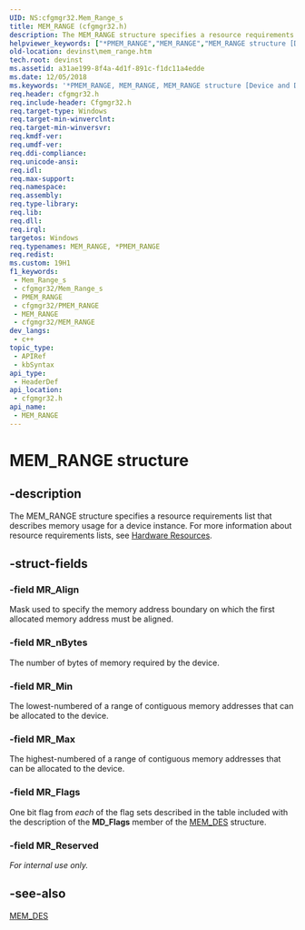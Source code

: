 ```yaml
---
UID: NS:cfgmgr32.Mem_Range_s
title: MEM_RANGE (cfgmgr32.h)
description: The MEM_RANGE structure specifies a resource requirements list that describes memory usage for a device instance. For more information about resource requirements lists, see Hardware Resources.
helpviewer_keywords: ["*PMEM_RANGE","MEM_RANGE","MEM_RANGE structure [Device and Driver Installation]","PMEM_RANGE","PMEM_RANGE structure pointer [Device and Driver Installation]","cfgmgr32/MEM_RANGE","cfgmgr32/PMEM_RANGE","cfgmgrst_f2ac1f4b-c29b-41fd-bacb-e7a8f4bc6f45.xml","devinst.mem_range"]
old-location: devinst\mem_range.htm
tech.root: devinst
ms.assetid: a31ae199-8f4a-4d1f-891c-f1dc11a4edde
ms.date: 12/05/2018
ms.keywords: '*PMEM_RANGE, MEM_RANGE, MEM_RANGE structure [Device and Driver Installation], PMEM_RANGE, PMEM_RANGE structure pointer [Device and Driver Installation], cfgmgr32/MEM_RANGE, cfgmgr32/PMEM_RANGE, cfgmgrst_f2ac1f4b-c29b-41fd-bacb-e7a8f4bc6f45.xml, devinst.mem_range'
req.header: cfgmgr32.h
req.include-header: Cfgmgr32.h
req.target-type: Windows
req.target-min-winverclnt: 
req.target-min-winversvr: 
req.kmdf-ver: 
req.umdf-ver: 
req.ddi-compliance: 
req.unicode-ansi: 
req.idl: 
req.max-support: 
req.namespace: 
req.assembly: 
req.type-library: 
req.lib: 
req.dll: 
req.irql: 
targetos: Windows
req.typenames: MEM_RANGE, *PMEM_RANGE
req.redist: 
ms.custom: 19H1
f1_keywords:
 - Mem_Range_s
 - cfgmgr32/Mem_Range_s
 - PMEM_RANGE
 - cfgmgr32/PMEM_RANGE
 - MEM_RANGE
 - cfgmgr32/MEM_RANGE
dev_langs:
 - c++
topic_type:
 - APIRef
 - kbSyntax
api_type:
 - HeaderDef
api_location:
 - cfgmgr32.h
api_name:
 - MEM_RANGE
---
```


# MEM_RANGE structure


## -description

The MEM_RANGE structure specifies a resource requirements list that describes memory usage for a device instance. For more information about resource requirements lists, see <a href="/windows-hardware/drivers/kernel/hardware-resources">Hardware Resources</a>.

## -struct-fields

### -field MR_Align

Mask used to specify the memory address boundary on which the first allocated memory address must be aligned.

### -field MR_nBytes

The number of bytes of memory required by the device.

### -field MR_Min

The lowest-numbered of a range of contiguous memory addresses that can be allocated to the device.

### -field MR_Max

The highest-numbered of a range of contiguous memory addresses that can be allocated to the device.

### -field MR_Flags

One bit flag from <i>each</i> of the flag sets described in the table included with the description of the <b>MD_Flags</b> member of the [MEM_DES](/windows/desktop/api/cfgmgr32/ns-cfgmgr32-mem_des) structure.

### -field MR_Reserved

<i>For internal use only.</i>

## -see-also

[MEM_DES](/windows/desktop/api/cfgmgr32/ns-cfgmgr32-mem_des)
